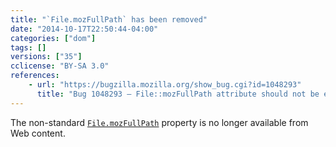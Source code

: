 ```yaml
---
title: "`File.mozFullPath` has been removed"
date: "2014-10-17T22:50:44-04:00"
categories: ["dom"]
tags: []
versions: ["35"]
cclicense: "BY-SA 3.0"
references:
    - url: "https://bugzilla.mozilla.org/show_bug.cgi?id=1048293"
      title: "Bug 1048293 – File::mozFullPath attribute should not be exposed to content."
---
```

The non-standard [`File.mozFullPath`](https://developer.mozilla.org/docs/Web/API/File.mozFullPath) property is no longer available from Web content.
